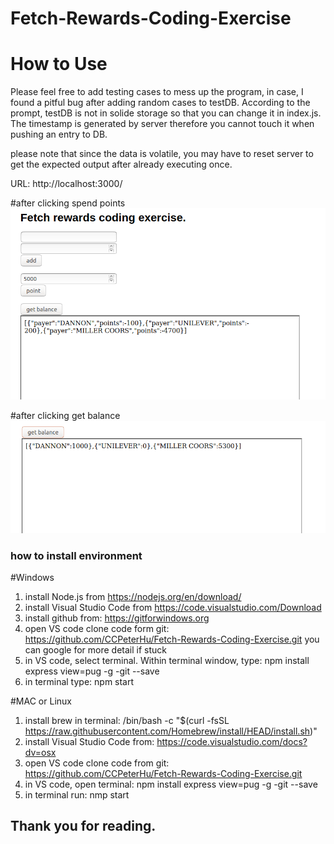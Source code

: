 # Fetch-Rewards-Coding-Exercise
# How to Use

Please feel free to add testing cases to mess up the program, in case, I found a pitful bug after adding random cases to testDB.
According to the prompt, testDB is not in solide storage so that you can change it in index.js.
The timestamp is generated by server therefore you cannot touch it when pushing an entry to DB.

please note that since the data is volatile, you may have to reset server to get the expected output after already executing once.
 
 URL: http://localhost:3000/
 
 #after clicking spend points
 ![after-clicking-point](https://github.com/CCPeterHu/Fetch-Rewards-Coding-Exercise/blob/main/output%20picture/response%20from%20calling%20points.png)
 
 #after clicking get balance
 ![get-balance](https://github.com/CCPeterHu/Fetch-Rewards-Coding-Exercise/blob/main/output%20picture/after%20clicking%20get%20balance.png)
 
 
 
 ### how to install environment 
 #Windows
 1. install Node.js from https://nodejs.org/en/download/
 2. install Visual Studio Code from https://code.visualstudio.com/Download
 3. install github from: https://gitforwindows.org
 4. open VS code clone code form git: https://github.com/CCPeterHu/Fetch-Rewards-Coding-Exercise.git you can google for more detail if stuck
 5. in VS code, select terminal. Within terminal window, type: npm install express view=pug -g -git --save
 6. in terminal type: npm start
 
 #MAC or Linux
 1. install brew in terminal: /bin/bash -c "$(curl -fsSL https://raw.githubusercontent.com/Homebrew/install/HEAD/install.sh)"
 3. install Visual Studio Code from: https://code.visualstudio.com/docs?dv=osx
 4. open VS code clone code from git: https://github.com/CCPeterHu/Fetch-Rewards-Coding-Exercise.git
 5. in VS code, open terminal: npm install express view=pug -g -git --save
 6. in terminal run: nmp start
 
 ## Thank you for reading.
 
